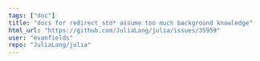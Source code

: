 ```yaml
---
tags: ["doc"]
title: "docs for redirect_std* assume too much background knowledge"
html_url: "https://github.com/JuliaLang/julia/issues/35959"
user: "evanfields"
repo: "JuliaLang/julia"
---
```


